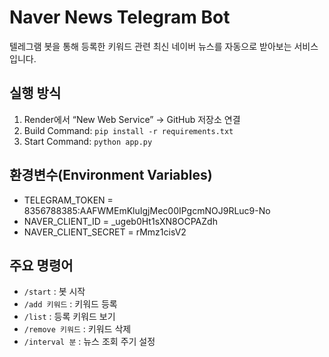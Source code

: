 # Naver News Telegram Bot

텔레그램 봇을 통해 등록한 키워드 관련 최신 네이버 뉴스를 자동으로 받아보는 서비스입니다.

## 실행 방식
1. Render에서 “New Web Service” → GitHub 저장소 연결  
2. Build Command: `pip install -r requirements.txt`  
3. Start Command: `python app.py`

## 환경변수(Environment Variables)
- TELEGRAM_TOKEN = 8356788385:AAFWMEmKluIgjMec00IPgcmNOJ9RLuc9-No
- NAVER_CLIENT_ID = _ugeb0Ht1sXN8OCPAZdh
- NAVER_CLIENT_SECRET = rMmz1cisV2

## 주요 명령어
- `/start` : 봇 시작
- `/add 키워드` : 키워드 등록
- `/list` : 등록 키워드 보기
- `/remove 키워드` : 키워드 삭제
- `/interval 분` : 뉴스 조회 주기 설정


